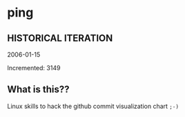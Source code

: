 # ping

## HISTORICAL ITERATION
2006-01-15

Incremented: 3149

## What is this?? 
Linux skills to hack the github commit visualization chart `;-)`
